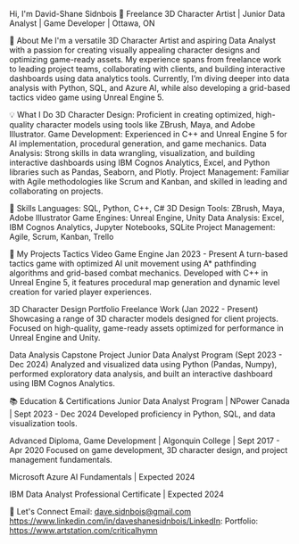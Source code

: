 Hi, I'm David-Shane Sidnbois 👋
Freelance 3D Character Artist | Junior Data Analyst | Game Developer | Ottawa, ON

🎨 About Me
I'm a versatile 3D Character Artist and aspiring Data Analyst with a passion for creating visually appealing character designs and optimizing game-ready assets. My experience spans from freelance work to leading project teams, collaborating with clients, and building interactive dashboards using data analytics tools. Currently, I’m diving deeper into data analysis with Python, SQL, and Azure AI, while also developing a grid-based tactics video game using Unreal Engine 5.

💡 What I Do
3D Character Design: Proficient in creating optimized, high-quality character models using tools like ZBrush, Maya, and Adobe Illustrator.
Game Development: Experienced in C++ and Unreal Engine 5 for AI implementation, procedural generation, and game mechanics.
Data Analysis: Strong skills in data wrangling, visualization, and building interactive dashboards using IBM Cognos Analytics, Excel, and Python libraries such as Pandas, Seaborn, and Plotly.
Project Management: Familiar with Agile methodologies like Scrum and Kanban, and skilled in leading and collaborating on projects.

🚀 Skills
Languages: SQL, Python, C++, C#
3D Design Tools: ZBrush, Maya, Adobe Illustrator
Game Engines: Unreal Engine, Unity
Data Analysis: Excel, IBM Cognos Analytics, Jupyter Notebooks, SQLite
Project Management: Agile, Scrum, Kanban, Trello

🔧 My Projects
Tactics Video Game Engine
Jan 2023 - Present
A turn-based tactics game with optimized AI unit movement using A* pathfinding algorithms and grid-based combat mechanics. Developed with C++ in Unreal Engine 5, it features procedural map generation and dynamic level creation for varied player experiences.

3D Character Design Portfolio
Freelance Work (Jan 2022 - Present)
Showcasing a range of 3D character models designed for client projects. Focused on high-quality, game-ready assets optimized for performance in Unreal Engine and Unity.

Data Analysis Capstone Project
Junior Data Analyst Program (Sept 2023 - Dec 2024)
Analyzed and visualized data using Python (Pandas, Numpy), performed exploratory data analysis, and built an interactive dashboard using IBM Cognos Analytics.

📚 Education & Certifications
Junior Data Analyst Program | NPower Canada | Sept 2023 - Dec 2024
Developed proficiency in Python, SQL, and data visualization tools.

Advanced Diploma, Game Development | Algonquin College | Sept 2017 - Apr 2020
Focused on game development, 3D character design, and project management fundamentals.

Microsoft Azure AI Fundamentals | Expected 2024

IBM Data Analyst Professional Certificate | Expected 2024

🤝 Let's Connect
Email: dave.sidnbois@gmail.com
https://www.linkedin.com/in/daveshanesidnbois/LinkedIn: 
Portfolio: https://www.artstation.com/criticalhymn
